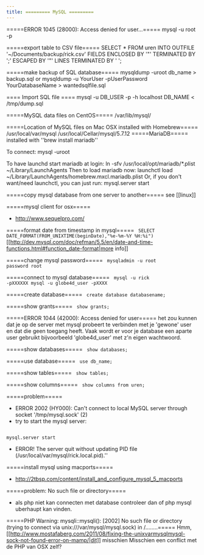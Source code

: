 ```yaml
---
title: ========= MySQL =========
---
```


=====ERROR 1045 (28000): Access denied for user...=====
  mysql -u root -p

=====export table to CSV file=====
  SELECT * FROM uren INTO OUTFILE '~/Documents/backup/rick.csv' FIELDS ENCLOSED BY '"' TERMINATED BY ';' ESCAPED BY '"' LINES TERMINATED BY '
';

=====make backup of SQL database=====
  mysqldump -uroot db_name > backup.sql
or
  mysqldump -u YourUser -pUserPassword YourDatabaseName > wantedsqlfile.sql

==== Import SQL file ====
  mysql -u DB_USER -p -h localhost DB_NAME < /tmp/dump.sql

=====MySQL data files on CentOS=====
  /var/lib/mysql/
  
=====Location of MySQL files on Mac OSX installed with Homebrew=====
  /usr/local/var/mysql
  /usr/local/Cellar/mysql/5.7.12
=====MariaDB=====
installed with ''brew install mariadb''

To connect:
    mysql -uroot

To have launchd start mariadb at login:
    ln -sfv /usr/local/opt/mariadb/*.plist ~/Library/LaunchAgents
Then to load mariadb now:
    launchctl load ~/Library/LaunchAgents/homebrew.mxcl.mariadb.plist
Or, if you don't want/need launchctl, you can just run:
    mysql.server start
    
=====copy mysql database from one server to another=====
see [[linux]]

=====mysql client for osx=====
* http://www.sequelpro.com/

=====format date from timestamp in mysql=====
<code sql>
SELECT DATE_FORMAT(FROM_UNIXTIME(beginDate),"%e-%m-%Y %H:%i")
</code>
[[http://dev.mysql.com/doc/refman/5.5/en/date-and-time-functions.html#function_date-format|more info]]

=====change mysql password=====
<code bash>
mysqladmin -u root password root
</code>

=====connect to mysql database=====
<code bash>
mysql -u rick -pXXXXXX
mysql -u globe4d_user -pXXXX
</code>

=====create database=====
<code mysql>
create database databasename;
</code>

=====show grants=====
<code mysql>
show grants;
</code>

=====ERROR 1044 (42000): Access denied for user=====
het zou kunnen dat je op de server met mysql probeert te verbinden met je 'gewone' user en dat die geen toegang heeft. Vaak wordt er voor je database een aparte user gebruikt bijvoorbeeld 'globe4d_user' met z'n eigen wachtwoord.

=====show databases=====
<code mysql>
show databases;
</code>

=====use database=====
<code mysql>
use db_name;
</code>

=====show tables=====
<code mysql>
show tables;
</code>

=====show columns=====
<code mysql>
show columns from uren;
</code>

=====problem=====
* ERROR 2002 (HY000): Can't connect to local MySQL server through socket '/tmp/mysql.sock' (2)
* try to start the mysql server:
<code>
mysql.server start
</code>

* ERROR! The server quit without updating PID file (/usr/local/var/mysql/rick.local.pid).''

=====install mysql using macports=====
 * http://2tbsp.com/content/install_and_configure_mysql_5_macports

=====problem: No such file or directory=====
* als php niet kan connecten met database controleer dan of php mysql uberhaupt kan vinden.

=====PHP Warning:  mysqli::mysqli(): [2002] No such file or directory (trying to connect via unix:///var/mysql/mysql.sock) in /........=====
Hmm, [[http://www.mostafaberg.com/2011/08/fixing-the-unixvarmysqlmysql-sock-not-found-error-on-mamp/|dit]] misschien
Misschien een conflict met de PHP van OSX zelf?
